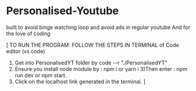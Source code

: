 # Personalised-Youtube
built to avoid binge watching loop and avoid ads in regular youtube And for the love of coding

[
TO RUN THE PROGRAM:
FOLLOW THE STEPS IN TERMINAL of Code editor (vs code)
1) Get into PersonalisedYT folder by code --r "./PersonalisedYT"  
2) Ensure you install node module by  :  npm i   or yarn i
3)Then enter : npm run dev or npm start.
4) Click on the localhost link generated in the terminal.
]


